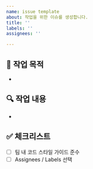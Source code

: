 ```yaml
---
name: issue template
about: 작업을 위한 이슈를 생성합니다.
title: ''
labels: ''
assignees: ''

---
```


## 📝 작업 목적
- 

## 🔍 작업 내용
- 

## ✅ 체크리스트
- [ ] 팀 내 코드 스타일 가이드 준수
- [ ] Assignees / Labels 선택
